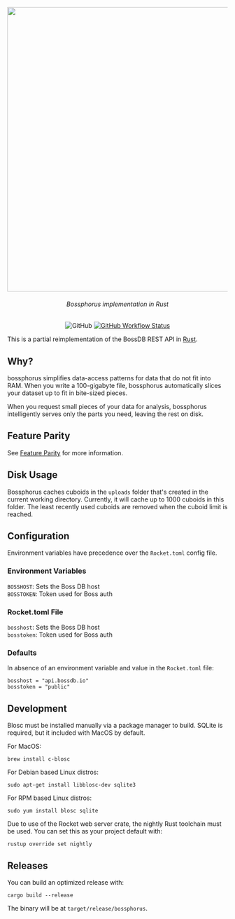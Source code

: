 <p align=center><img align=center src='https://user-images.githubusercontent.com/693511/77836507-0fc11300-712d-11ea-83a4-0c14b674378e.png' width=650 /></p>
<h6 align=center>Bossphorus implementation in Rust</h6>

<p align=center>
<img alt="GitHub" src="https://img.shields.io/github/license/aplbrain/bossphorus?style=for-the-badge">
<a href="https://github.com/aplbrain/bossphorus/actions"><img alt="GitHub Workflow Status" src="https://img.shields.io/github/workflow/status/aplbrain/bossphorus/Rust?style=for-the-badge"></a>
</p>

This is a partial reimplementation of the BossDB REST API in [Rust](https://www.rust-lang.org/).


## Why?

bossphorus simplifies data-access patterns for data that do not fit into RAM. When you write a 100-gigabyte file, bossphorus automatically slices your dataset up to fit in bite-sized pieces.

When you request small pieces of your data for analysis, bossphorus intelligently serves only the parts you need, leaving the rest on disk.


## Feature Parity

See [Feature Parity](docs/Features.md) for more information.


## Disk Usage

Bossphorus caches cuboids in the `uploads` folder that's created in the current
working directory.  Currently, it will cache up to 1000 cuboids in this folder.
The least recently used cuboids are removed when the cuboid limit is reached.


## Configuration

Environment variables have precedence over the `Rocket.toml` config file.


### Environment Variables

`BOSSHOST`: Sets the Boss DB host  
`BOSSTOKEN`: Token used for Boss auth


### Rocket.toml File

`bosshost`: Sets the Boss DB host  
`bosstoken`: Token used for Boss auth


### Defaults

In absence of an environment variable and value in the `Rocket.toml` file:

```
bosshost = "api.bossdb.io"
bosstoken = "public"
```


## Development

Blosc must be installed manually via a package manager to build.  SQLite is
required, but it included with MacOS by default.

For MacOS:

```shell
brew install c-blosc
```

For Debian based Linux distros:

```shell
sudo apt-get install libblosc-dev sqlite3
```

For RPM based Linux distros:

```shell
sudo yum install blosc sqlite
```


Due to use of the Rocket web server crate, the nightly Rust toolchain must be used. You can set this as your project default with:

```shell
rustup override set nightly
```


## Releases

You can build an optimized release with:

```shell
cargo build --release
```

The binary will be at `target/release/bossphorus`.
